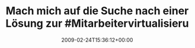 ---
retweeted: false
source: <a href="http://twitter.com" rel="nofollow">Twitter Web Client</a>
entities:
  hashtags:
  - text: Mitarbeitervirtualisierung
    indices:
    - '46'
    - '73'
  - text: nextbigthing
    indices:
    - '75'
    - '88'
  symbols: []
  user_mentions: []
  urls: []
display_text_range:
- '0'
- '106'
favorite_count: '0'
id_str: '1245212507'
truncated: false
retweet_count: '0'
id: '1245212507'
created_at: Tue Feb 24 15:36:12 +0000 2009
favorited: false
full_text: 'Mach mich auf die Suche nach einer Lösung zur #Mitarbeitervirtualisierung!
  #nextbigthing sag ich da nur...'
lang: de
tags:
- Mitarbeitervirtualisierung
- nextbigthing
- pesos/twitter
date: '2009-02-24T15:36:12+00:00'
src: https://twitter.com/bascht/status/1245212507
original_url: https://twitter.com/bascht/status/1245212507
type: twitter_tweet
text: 'Mach mich auf die Suche nach einer Lösung zur #Mitarbeitervirtualisierung!
  #nextbigthing sag ich da nur...'
title: 'Mach mich auf die Suche nach einer Lösung zur #Mitarbeitervirtualisieru'

---